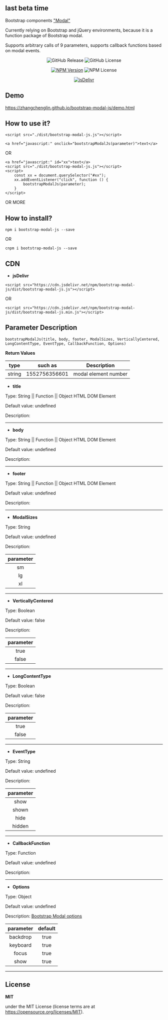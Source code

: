 ## last beta time


Bootstrap components <a href="https://getbootstrap.com/docs/4.3/components/modal/" title="Modal">"Modal"</a>

Currently relying on Bootstrap and jQuery environments, because it is a function package of Bootstrap modal.

Supports arbitrary calls of 9 parameters, supports callback functions based on modal events.


<p align="center">
<img alt="GitHub Release" src="https://img.shields.io/github/release/zhangchenglin/bootstrap-modal-js.svg">
<img alt="GitHub License" src="https://img.shields.io/github/license/zhangchenglin/bootstrap-modal-js.svg">
</p>
<p align="center">
<a href="https://www.npmjs.com/package/bootstrap-modal-js" target="_blank"><img alt="NPM Version" title="NPM Package" src="https://img.shields.io/npm/v/bootstrap-modal-js.svg"></a>
<img alt="NPM License" src="https://img.shields.io/npm/l/bootstrap-modal-js.svg">
</p>
<p align="center">
<a href="https://www.jsdelivr.com/package/npm/bootstrap-modal-js" target="_blank"><img src="https://data.jsdelivr.com/v1/package/npm/bootstrap-modal-js/badge?style=rounded" alt="jsDelivr" title="jsDelivr"></a>
</p>


## Demo

<a href="https://zhangchenglin.github.io/bootstrap-modal-js/demo.html" target="_blank" title="bootstrap-modal-js DEMO">https://zhangchenglin.github.io/bootstrap-modal-js/demo.html</a>

## How to use it?

```
<script src="./dist/bootstrap-modal-js.js"></script>

<a href="javascript:" onclick="bootstrapModalJs(parameter)">text</a>
```

OR

```
<a href="javascript:" id="xx">text</a>
<script src="./dist/bootstrap-modal-js.js"></script>
<script>
    const xx = document.querySelector("#xx");
    xx.addEventListener("click", function () {
        bootstrapModalJs(parameter);
    }
</script>
```
OR MORE


## How to install?

```
npm i bootstrap-modal-js --save
```

OR

```
cnpm i bootstrap-modal-js --save
```

## CDN

- **jsDelivr**

```
<script src="https://cdn.jsdelivr.net/npm/bootstrap-modal-js/dist/bootstrap-modal-js.js"></script>
```

OR

```
<script src="https://cdn.jsdelivr.net/npm/bootstrap-modal-js/dist/bootstrap-modal-js.min.js"></script>
```

## Parameter Description

```
bootstrapModalJs(title, body, footer, ModalSizes, VerticallyCentered, LongContentType, EventType, CallbackFunction, Options)
```

**Return Values**

|   type   | such as       | Description          |
|  :----:  | :------------:| :-------------------:|
|  string  | 1552756356601 | modal element number |

- **title**

Type: String \|\| Function \|\| Object HTML DOM Element

Default value: undefined

Description:

---
- **body**

Type: String \|\| Function \|\| Object HTML DOM Element

Default value: undefined

Description:

---
- **footer**

Type: String \|\| Function \|\| Object HTML DOM Element

Default value: undefined

Description:

---
- **ModalSizes**

Type: String

Default value: undefined

Description:

| parameter|
| :-------:| 
| sm       |
| lg       |
| xl       |

---
- **VerticallyCentered**

Type: Boolean

Default value: false

Description:

| parameter|
| :-------:| 
| true     |
| false    |

---
- **LongContentType**

Type: Boolean

Default value: false

Description:

| parameter|
| :-------:| 
| true     |
| false    |

---
- **EventType**

Type: String

Default value: undefined

Description:

| parameter|
| :-------:| 
| show     |
| shown    |
| hide     |
| hidden   |

---
- **CallbackFunction**

Type: Function

Default value: undefined

Description:

---
- **Options**

Type: Object

Default value: undefined

Description: <a href="https://getbootstrap.com/docs/4.3/components/modal/#options" target="_blank">Bootstrap Modal options</a>

| parameter | default |
| :-------: | :-----: | 
| backdrop  | true    |
| keyboard  | true    |
| focus     | true    |
| show      | true    |

---

## License

**MIT**

under the MIT License (license terms are at https://opensource.org/licenses/MIT).

